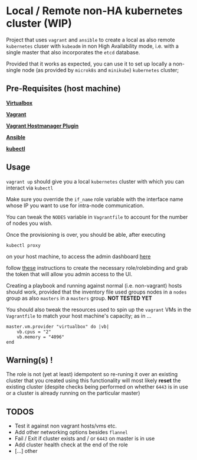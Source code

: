 # Local / Remote non-HA kubernetes cluster (WIP)

Project that uses `vagrant` and `ansible` to create a local as also remote
`kubernetes` cluser with `kubeadm` in non High Availability mode, i.e. with a 
single master that also incorporates the `etcd` database.

Provided that it works as expected, you can use it to set up locally a 
non-single node (as provided by `microk8s` and `minikube`) `kubernetes` cluster;


##  Pre-Requisites (host machine)

[__Virtualbox__](https://www.virtualbox.org/wiki/Linux_Downloads)

[__Vagrant__](https://www.vagrantup.com/docs/installation/)

[__Vagrant Hostmanager Plugin__](https://github.com/devopsgroup-io/vagrant-hostmanager)

[__Ansible__](https://docs.ansible.com/ansible/latest/installation_guide/intro_installation.html)

[__kubectl__](https://kubernetes.io/docs/tasks/tools/install-kubectl/)


## Usage

`vagrant up` should give you a local `kubernetes` cluster with which you can 
interact via `kubectl`

Make sure you override the `if_name` role variable with the interface name whose
IP you want to use for intra-node communication.

You can tweak the `NODES` variable in `Vagrantfile` to account for the number of
nodes you wish.

Once the provisioning is over, you should be able, after executing

```
kubectl proxy
```

on your host machine, to access the admin dashboard [here](http://localhost:8001/api/v1/namespaces/kube-system/services/https:kubernetes-dashboard:/proxy/)

follow [these](https://github.com/kubernetes/dashboard/wiki/Creating-sample-user) 
instructions to create the necessary role/rolebinding and grab the token that 
will allow you admin access to the UI.

Creating a playbook and running against normal (i.e. non-vagrant) hosts should
work, provided that the inventory file used groups nodes in a `nodes` group as 
also `masters` in a `masters` group. __NOT TESTED YET__

You should also tweak the resources used to spin up the `vagrant` VMs in the 
`Vagrantfile` to match your host machine's capacity; as in ...

```
master.vm.provider "virtualbox" do |vb|
    vb.cpus = "2"
    vb.memory = "4096"
end
```


## Warning(s) !

The role is not (yet at least) idempotent so re-runing it over an existing 
cluster that you created using this functionality will most likely __reset__ the 
existing cluster (despite checks being performed on whether `6443` is in use 
or a cluster is already running on the particular master)

## TODOS

- Test it against non vagrant hosts/vms etc.
- Add other networking options besides `flannel`
- Fail / Exit if cluster exists and / or `6443` on master is in use
- Add cluster health check at the end of the role
- [...] other